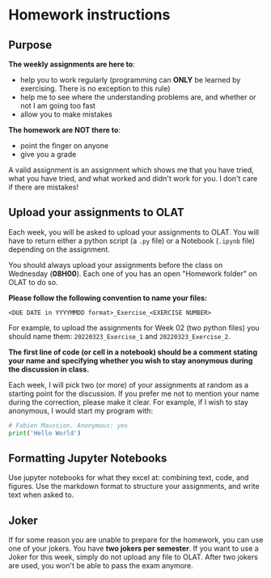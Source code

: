 # Homework instructions 


## Purpose

**The weekly assignments are here to**:
- help you to work regularly (programming can **ONLY** be learned by exercising. There is no exception to this rule)
- help me to see where the understanding problems are, and whether or not I am going too fast
- allow you to make mistakes

**The homework are NOT there to**:
- point the finger on anyone
- give you a grade

A valid assignment is an assignment which shows me that you have tried, what you have tried, and what worked and didn't work for you. I don't care if there are mistakes!


## Upload your assignments to OLAT

Each week, you will be asked to upload your assignments to OLAT. You will have to return either a python script (a `.py` file) or a Notebook (`.ipynb` file) depending on the assignment. 

You should always upload your assignments before the class on Wednesday (**08H00**). Each one of you has an open "Homework folder" on OLAT to do so. 

**Please follow the following convention to name your files:**

`<DUE DATE in YYYYMMDD format>_Exercise_<EXERCISE NUMBER>`

For example, to upload the assignments for Week 02 (two python files) you should name them: `20220323_Exercise_1` and `20220323_Exercise_2`.

**The first line of code (or cell in a notebook) should be a comment stating your name and specifying whether you wish to stay anonymous during the discussion in class.** 

Each week, I will pick two (or more) of your assignments at random as a starting point for the discussion. If you prefer me not to mention your name during the correction, please make it clear. For example, if I wish to stay anonymous, I would start my program with:

```python
# Fabien Maussion. Anonymous: yes
print('Hello World')
```

## Formatting Jupyter Notebooks

Use jupyter notebooks for what they excel at: combining text, code, and figures. Use the markdown format to structure your assignments, and write text when asked to.

## Joker

If for some reason you are unable to prepare for the homework, you can use one of your jokers. You have **two jokers per semester**. If you want to use a Joker for this week, simply do not upload any file to OLAT. After two jokers are used, you won't be able to pass the exam anymore.
